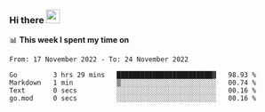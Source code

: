 ### Hi there <a href="https://www.gautamkrishnar.com/"><img src="https://media.giphy.com/media/hvRJCLFzcasrR4ia7z/giphy.gif" width="25px"></a>

📊 **This week I spent my time on**

<!--START_SECTION:waka-->

```text
From: 17 November 2022 - To: 24 November 2022

Go         3 hrs 29 mins   ████████████████████████▓   98.93 %
Markdown   1 min           ▒░░░░░░░░░░░░░░░░░░░░░░░░   00.74 %
Text       0 secs          ░░░░░░░░░░░░░░░░░░░░░░░░░   00.16 %
go.mod     0 secs          ░░░░░░░░░░░░░░░░░░░░░░░░░   00.16 %
```

<!--END_SECTION:waka-->
